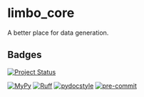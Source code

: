 # limbo_core

A better place for data generation.

<!-- TODO: add more details -->

## Badges

[![Project Status](https://img.shields.io/badge/status-experimental-orange)](https://github.com/QuarterClock/limbo_core/issues)
<!-- TODO(Vlad): Add CI/CD badge from GitHub CI
     and uncomment all other when ready -->
<!-- [![codecov](https://codecov.io/github/QuarterClock/limbo_core/graph/badge.svg?token=2GPPOKVOLW)](https://codecov.io/github/QuarterClock/limbo_core) -->
<!-- TODO(Vlad): Add discord badge for community -->

<!-- [![PyPI - Version](https://img.shields.io/pypi/v/limbo_core.svg)](https://pypi.org/project/limbo_core/) -->
<!-- [![PyPI - Python Version](https://img.shields.io/pypi/pyversions/limbo_core.svg)](https://pypi.org/project/limbo_core/) -->
<!-- [![PyPI - License](https://img.shields.io/pypi/l/limbo_core.svg)](https://github.com/QuarterClock/limbo_core/blob/main/LICENSE) -->
<!-- [![PyPI Monthly Downloads](https://static.pepy.tech/personalized-badge/limbo_core?period=monthly&units=INTERNATIONAL_SYSTEM&left_color=BLACK&right_color=YELLOW&left_text=Monthly)](https://pepy.tech/projects/limbo_core) -->
<!-- [![PyPI Total Downloads](https://static.pepy.tech/personalized-badge/limbo_core?period=total&units=INTERNATIONAL_SYSTEM&left_color=BLACK&right_color=GREEN&left_text=Total)](https://pepy.tech/projects/limbo_core) -->

[![MyPy](http://www.mypy-lang.org/static/mypy_badge.svg)](http://mypy-lang.org/)
[![Ruff](https://img.shields.io/endpoint?url=https://raw.githubusercontent.com/astral-sh/ruff/main/assets/badge/v2.json)](https://github.com/astral-sh/ruff)
[![pydocstyle](https://img.shields.io/badge/pydocstyle-enabled-AD4CD3)](http://www.pydocstyle.org/en/stable/)
[![pre-commit](https://img.shields.io/badge/pre--commit-enabled-brightgreen?logo=pre-commit&logoColor=white)](https://github.com/pre-commit/pre-commit)
